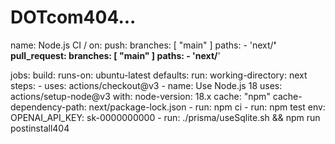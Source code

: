 # DOTcom404...
name: Node.js CI
/
on:
  push:
    branches: [ "main" ]
    paths:
      - 'next/**'
  pull_request:
    branches: [ "main" ]
    paths:
      - 'next/**'

jobs:
  build:
    runs-on: ubuntu-latest
    defaults:
      run:
        working-directory: next
    steps:
      - uses: actions/checkout@v3
      - name: Use Node.js 18
        uses: actions/setup-node@v3
        with:
          node-version: 18.x
          cache: "npm"
          cache-dependency-path: next/package-lock.json
      - run: npm ci
      - run: npm test
        env:
          OPENAI_API_KEY: sk-0000000000
      - run: ./prisma/useSqlite.sh && npm run postinstall404
